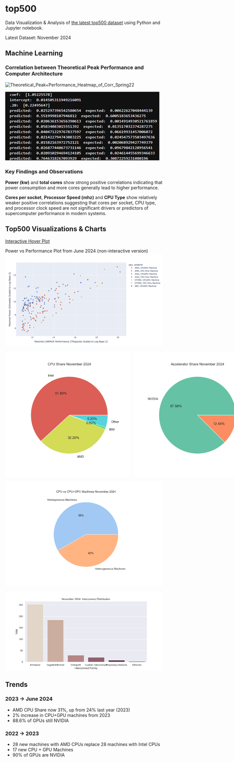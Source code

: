 # top500 
Data Visualization & Analysis of [the latest top500 dataset](https://www.top500.org/lists/top500/) using Python and Jupyter notebook. 

Latest Dataset: November 2024

## Machine Learning  
### Correlation between Theoretical Peak Performance and Computer Architecture 
![Theoretical_Peak+Performance_Heatmap_of_Corr_Spring22](https://github.com/user-attachments/assets/2b4568a9-4f0a-402c-8f1b-27dd1a042533)

![ML Predictions](Visualizations/2022/ML_Model_Predictions_Spring2022.png)

### Key Findings and Observations

**Power (kw)** and **total cores** show strong positive correlations indicating that power consumption and more cores generally lead 
to higher performance.

**Cores per socket**, **Processor Speed (mhz)**  and **CPU Type** show relatively weaker positive correlations suggesting that cores 
per socket, CPU type, and processor clock speed are not significant drivers or predictors of supercomputer performance in modern systems.

## Top500 Visualizations & Charts 

[Interactive Hover
Plot](http://htmlpreview.github.io/?https://github.com/tommygorham/top500/blob/main/InteractiveMachineInfoNovember2024.html)


Power vs Performance Plot from June 2024 (non-interactive version) 
<img src="https://github.com/tommygorham/top500/blob/main/Visualizations/2024/June2024powervsperformance.png" 
     alt="Power Vs Performance" width="765" />

<div style="display: flex; gap: 10px;">
  <img 
       src="https://github.com/tommygorham/top500/blob/main/Visualizations/2024/November2024CPUShare.png" 
       alt="CPU Share" width="400" />
  <img 
       src="https://github.com/tommygorham/top500/blob/main/Visualizations/2024/November2024GPUShare.png" 
       alt="GPU Share" width="400" />
</div>

<img src="https://github.com/tommygorham/top500/blob/main/Visualizations/2024/November2024heterogeneity.png" 
     alt="Heterogeneity" width="750" />

<img src="https://github.com/tommygorham/top500/blob/main/Visualizations/2024/November2024interconnects.png" 
     alt="Interconnects" width="750" />

## Trends 
### 2023 -> June 2024 
* AMD CPU Share now 31%, up from 24% last year (2023) 
* 2% increase in CPU+GPU machines from 2023  
* 88.6% of GPUs still NVIDIA 

### 2022 -> 2023 
* 28 new machines with AMD CPUs replace 28 machines with Intel CPUs
* 17 new CPU + GPU Machines
* 90% of GPUs are NVIDIA
